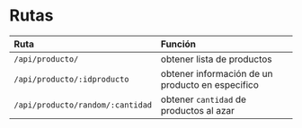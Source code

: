 # Rutas

| Ruta | Función |
| :---         |     :---      |
| ```/api/producto/``` | obtener lista de productos  |
| ```/api/producto/:idproducto```  | obtener información de un producto en especifico  |
| ```/api/producto/random/:cantidad```  | obtener ```cantidad``` de productos al azar  |